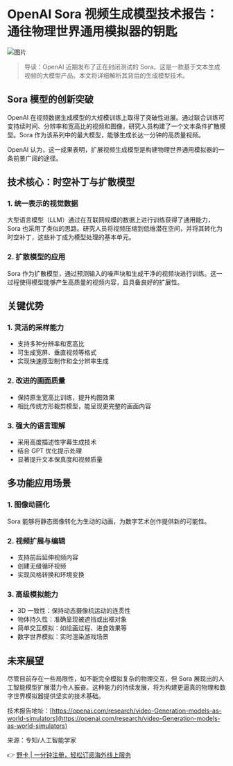 # OpenAI Sora 视频生成模型技术报告：通往物理世界通用模拟器的钥匙

![图片](https://mmbiz.qpic.cn/mmbiz_png/X1wOHbVRDnxr2YrzyP0FMOXgtARmicejOfqplBpLl2Yzb00zIEmM10E09dltZBjVakzlhnIDXPy65vNOwmIGxyA/640?wx_fmt=png)

> 导读：OpenAI 近期发布了正在封闭测试的 Sora，这是一款基于文本生成视频的大模型产品。本文将详细解析其背后的生成模型技术。

## Sora 模型的创新突破

OpenAI 在视频数据生成模型的大规模训练上取得了突破性进展。通过联合训练可变持续时间、分辨率和宽高比的视频和图像，研究人员构建了一个文本条件扩散模型。Sora 作为该系列中的最大模型，能够生成长达一分钟的高质量视频。

OpenAI 认为，这一成果表明，扩展视频生成模型是构建物理世界通用模拟器的一条前景广阔的途径。

## 技术核心：时空补丁与扩散模型

### 1. 统一表示的视觉数据

大型语言模型（LLM）通过在互联网规模的数据上进行训练获得了通用能力，Sora 也采用了类似的思路。研究人员将视频压缩到低维潜在空间，并将其转化为时空补丁，这些补丁成为模型处理的基本单元。

### 2. 扩散模型的应用

Sora 作为扩散模型，通过预测输入的噪声块和生成干净的视频块进行训练。这一过程使得模型能够产生高质量的视频内容，且具备良好的扩展性。

## 关键优势

### 1. 灵活的采样能力

- 支持多种分辨率和宽高比
- 可生成宽屏、垂直视频等格式
- 实现快速原型制作和全分辨率生成

### 2. 改进的画面质量

- 保持原生宽高比训练，提升构图效果
- 相比传统方形裁剪模型，能呈现更完整的画面内容

### 3. 强大的语言理解

- 采用高度描述性字幕生成技术
- 结合 GPT 优化提示处理
- 显著提升文本保真度和视频质量

## 多功能应用场景

### 1. 图像动画化

Sora 能够将静态图像转化为生动的动画，为数字艺术创作提供新的可能性。

### 2. 视频扩展与编辑

- 支持前后延伸视频内容
- 创建无缝循环视频
- 实现风格转换和环境变换

### 3. 高级模拟能力

- 3D 一致性：保持动态摄像机运动的连贯性
- 物体持久性：准确呈现被遮挡或出框对象
- 简单交互模拟：如绘画过程、进食效果等
- 数字世界模拟：实时渲染游戏场景

## 未来展望

尽管目前存在一些局限性，如不能完全模拟复杂的物理交互，但 Sora 展现出的人工智能模型扩展潜力令人振奋。这种能力的持续发展，将为构建更逼真的物理和数字世界模拟器提供坚实的技术基础。

技术报告地址：[https://openai.com/research/video-Generation-models-as-world-simulators](https://openai.com/research/video-Generation-models-as-world-simulators)

来源：专知/人工智能学家

👉 [野卡 | 一分钟注册，轻松订阅海外线上服务](https://bbtdd.com/yeka)